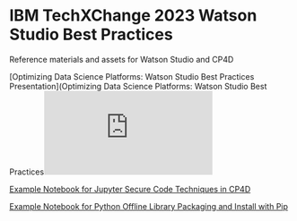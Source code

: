# IBM TechXChange 2023 Watson Studio Best Practices

Reference materials and assets for Watson Studio and CP4D

[Optimizing Data Science Platforms: Watson Studio Best Practices Presentation](Optimizing Data Science Platforms: Watson Studio Best Practices![Uploading image.png…](https://github.com/krondor/techxchange2023-ws-bp/blob/main/1167-WSBP.pdf)

[Example Notebook for Jupyter Secure Code Techniques in CP4D](https://github.com/krondor/techxchange2023-ws-bp/blob/main/SecureCode.ipynb)

[Example Notebook for Python Offline Library Packaging and Install with Pip](https://github.com/krondor/techxchange2023-ws-bp/blob/main/Python%20Libraries%20Offline.ipynb)
